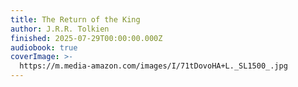 ```yaml
---
title: The Return of the King
author: J.R.R. Tolkien
finished: 2025-07-29T00:00:00.000Z
audiobook: true
coverImage: >-
  https://m.media-amazon.com/images/I/71tDovoHA+L._SL1500_.jpg
---
```

